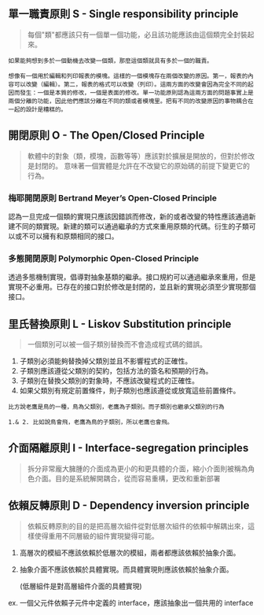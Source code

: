 ## 單一職責原則 S - Single responsibility principle 

> 每個"類"都應該只有一個單一個功能，必且該功能應該由這個類完全封裝起來。

```
如果能夠想到多於一個動機去改變一個類，那麼這個類就具有多於一個的職責。

想像有一個用於編輯和列印報表的模塊。這樣的一個模塊存在兩個改變的原因。第一，報表的內容可以改變（編輯）。第二，報表的格式可以改變（列印）。這兩方面的改變會因為完全不同的起因而發生：一個是本質的修改，一個是表面的修改。單一功能原則認為這兩方面的問題事實上是兩個分離的功能，因此他們應該分離在不同的類或者模塊里。把有不同的改變原因的事物耦合在一起的設計是糟糕的。
```

## 開閉原則 O - The Open/Closed Principle

> 軟體中的對象（類，模塊，函數等等）應該對於擴展是開放的，但對於修改是封閉的。
> 意味著一個實體是允許在不改變它的原始碼的前提下變更它的行為。

### 梅耶開閉原則   Bertrand Meyer’s Open-Closed Principle

認為一旦完成一個類的實現只應該因錯誤而修改，新的或者改變的特性應該通過新建不同的類實現。新建的類可以通過繼承的方式來重用原類的代碼。衍生的子類可以或不可以擁有和原類相同的接口。

### 多態開閉原則   Polymorphic Open-Closed Principle

透過多態機制實現，倡導對抽象基類的繼承。接口規約可以通過繼承來重用，但是實現不必重用。已存在的接口對於修改是封閉的，並且新的實現必須至少實現那個接口。

## 里氏替換原則 L - Liskov Substitution principle

>  一個類別可以被一個子類別替換而不會造成程式碼的錯誤。

1. 子類別必須能夠替換掉父類別並且不影響程式的正確性。
2. 子類別應該遵從父類別的契約，包括方法的簽名和預期的行為。
3. 子類別在替換父類別的對象時，不應該改變程式的正確性。
4. 如果父類別有規定前置條件，則子類別也應該遵從或放寬這些前置條件。
   
```
比方說老鷹是鳥的一種，鳥為父類別，老鷹為子類別。而子類別也繼承父類別的行為

1.& 2. 比如說鳥會飛，老鷹為鳥的子類別，所以老鷹也會飛。
```

## 介面隔離原則 I - Interface-segregation principles

> 拆分非常龐大臃腫的介面成為更小的和更具體的介面，縮小介面則被稱為角色介面。目的是系統解開耦合，從而容易重構，更改和重新部署


## 依賴反轉原則 D - Dependency inversion principle

> 依賴反轉原則的目的是把高層次組件從對低層次組件的依賴中解耦出來，這樣使得重用不同層級的組件實現變得可能。

1. 高層次的模組不應該依賴於低層次的模組，兩者都應該依賴於抽象介面。
2. 抽象介面不應該依賴於具體實現。而具體實現則應該依賴於抽象介面。
   
   (低層組件是對高層組件介面的具體實現)

ex. 一個父元件依賴子元件中定義的 interface，應該抽象出一個共用的 interface